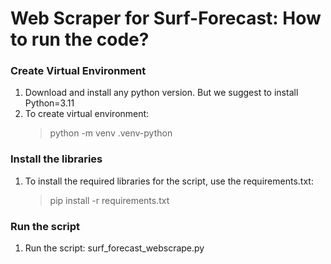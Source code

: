 # Web Scraper for Surf-Forecast: How to run the code?

### Create Virtual Environment
1. Download and install any python version. But we suggest to install Python=3.11
2. To create virtual environment:
    > python -m venv .venv-python

### Install the libraries
1. To install the required libraries for the script, use the requirements.txt:
    > pip install -r requirements.txt

### Run the script
1. Run the script: surf_forecast_webscrape.py